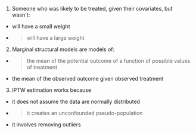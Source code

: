1. Someone who was likely to be treated, given their covariates, but wasn't:

- will have a small weight
- >will have a large weight

2. Marginal structural models are models of:

- >the mean of the potential outcome of a function of possible values of treatment
- the mean of the observed outcome given observed treatment

3. IPTW estimation works because

- it does not assume the data are normally distributed
- >it creates an unconfounded pseudo-population
- it involves removing outliers